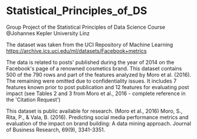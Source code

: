 # Statistical_Principles_of_DS
Group Project of the Statistical Principles of Data Science Course @Johannes Kepler University Linz



The dataset was taken from the UCI Repository of Machine Learning
https://archive.ics.uci.edu/ml/datasets/Facebook+metrics

The data is related to posts' published during the year of 2014 on the Facebook's page of a renowned cosmetics brand. 
This dataset contains 500 of the 790 rows and part of the features analyzed by Moro et al. (2016). The remaining were omitted due to confidentiality issues. It includes 7 features known prior to post publication and 12 features for evaluating post impact (see Tables 2 and 3 from Moro et al., 2016 - complete reference in the 'Citation Request')

This dataset is public available for research. 
(Moro et al., 2016) Moro, S., Rita, P., & Vala, B. (2016). Predicting social media performance metrics and evaluation of the impact on brand building: A data mining approach. Journal of Business Research, 69(9), 3341-3351. 
